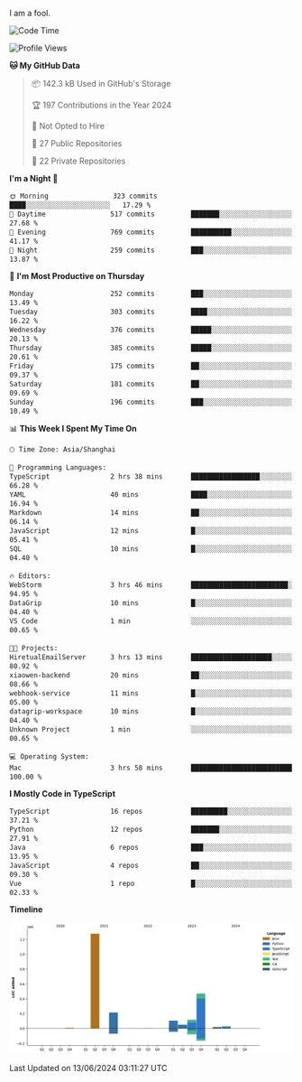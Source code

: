 I am a fool.

<!--START_SECTION:waka-->
![Code Time](http://img.shields.io/badge/Code%20Time-1%2C492%20hrs%206%20mins-blue)

![Profile Views](http://img.shields.io/badge/Profile%20Views-0-blue)

**🐱 My GitHub Data** 

> 📦 142.3 kB Used in GitHub's Storage 
 > 
> 🏆 197 Contributions in the Year 2024
 > 
> 🚫 Not Opted to Hire
 > 
> 📜 27 Public Repositories 
 > 
> 🔑 22 Private Repositories 
 > 
**I'm a Night 🦉** 

```text
🌞 Morning                323 commits         ████░░░░░░░░░░░░░░░░░░░░░   17.29 % 
🌆 Daytime                517 commits         ███████░░░░░░░░░░░░░░░░░░   27.68 % 
🌃 Evening                769 commits         ██████████░░░░░░░░░░░░░░░   41.17 % 
🌙 Night                  259 commits         ███░░░░░░░░░░░░░░░░░░░░░░   13.87 % 
```
📅 **I'm Most Productive on Thursday** 

```text
Monday                   252 commits         ███░░░░░░░░░░░░░░░░░░░░░░   13.49 % 
Tuesday                  303 commits         ████░░░░░░░░░░░░░░░░░░░░░   16.22 % 
Wednesday                376 commits         █████░░░░░░░░░░░░░░░░░░░░   20.13 % 
Thursday                 385 commits         █████░░░░░░░░░░░░░░░░░░░░   20.61 % 
Friday                   175 commits         ██░░░░░░░░░░░░░░░░░░░░░░░   09.37 % 
Saturday                 181 commits         ██░░░░░░░░░░░░░░░░░░░░░░░   09.69 % 
Sunday                   196 commits         ███░░░░░░░░░░░░░░░░░░░░░░   10.49 % 
```


📊 **This Week I Spent My Time On** 

```text
🕑︎ Time Zone: Asia/Shanghai

💬 Programming Languages: 
TypeScript               2 hrs 38 mins       █████████████████░░░░░░░░   66.28 % 
YAML                     40 mins             ████░░░░░░░░░░░░░░░░░░░░░   16.94 % 
Markdown                 14 mins             ██░░░░░░░░░░░░░░░░░░░░░░░   06.14 % 
JavaScript               12 mins             █░░░░░░░░░░░░░░░░░░░░░░░░   05.41 % 
SQL                      10 mins             █░░░░░░░░░░░░░░░░░░░░░░░░   04.40 % 

🔥 Editors: 
WebStorm                 3 hrs 46 mins       ████████████████████████░   94.95 % 
DataGrip                 10 mins             █░░░░░░░░░░░░░░░░░░░░░░░░   04.40 % 
VS Code                  1 min               ░░░░░░░░░░░░░░░░░░░░░░░░░   00.65 % 

🐱‍💻 Projects: 
HiretualEmailServer      3 hrs 13 mins       ████████████████████░░░░░   80.92 % 
xiaowen-backend          20 mins             ██░░░░░░░░░░░░░░░░░░░░░░░   08.66 % 
webhook-service          11 mins             █░░░░░░░░░░░░░░░░░░░░░░░░   05.00 % 
datagrip-workspace       10 mins             █░░░░░░░░░░░░░░░░░░░░░░░░   04.40 % 
Unknown Project          1 min               ░░░░░░░░░░░░░░░░░░░░░░░░░   00.65 % 

💻 Operating System: 
Mac                      3 hrs 58 mins       █████████████████████████   100.00 % 
```

**I Mostly Code in TypeScript** 

```text
TypeScript               16 repos            █████████░░░░░░░░░░░░░░░░   37.21 % 
Python                   12 repos            ███████░░░░░░░░░░░░░░░░░░   27.91 % 
Java                     6 repos             ███░░░░░░░░░░░░░░░░░░░░░░   13.95 % 
JavaScript               4 repos             ██░░░░░░░░░░░░░░░░░░░░░░░   09.30 % 
Vue                      1 repo              █░░░░░░░░░░░░░░░░░░░░░░░░   02.33 % 
```



**Timeline**

![Lines of Code chart](https://raw.githubusercontent.com/VeejaLiu/VeejaLiu/master/assets/bar_graph.png)


 Last Updated on 13/06/2024 03:11:27 UTC
<!--END_SECTION:waka-->
